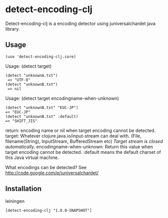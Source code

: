 # detect-encoding-clj

Detect-encoding-clj is a encoding detector using juniversalchardet java library.

## Usage
    (use 'detect-encoding-clj.core)

Usage: (detect target)

    (detect "unknownA.txt")
     => "UTF-8"
    (detect "unknownB.txt")
     => nil

Usage: (detect target encodingname-when-unknown)

    (detect "unknownB.txt" "EUC-JP")
    => "EUC-JP"
    (detect "unknownB.txt" :default)
    => "SHIFT_JIS"

return:
   encoding name or nil when target encoding cannot be detected.
target:
   Whatever clojure.java.io/input-stream can deal with.
   (File, filename(String), InputStream, BufferedStream etc)
   *Target stream is closed automatically.*
encodingname-when-unknown:
   Return this value when target encoding cannot be detected.
   :default means the default charset of this Java virtual machine.

What encodings can be detected?
See http://code.google.com/p/juniversalchardet/

## Installation

leiningen

    [detect-encoding-clj "1.0.0-SNAPSHOT"]
